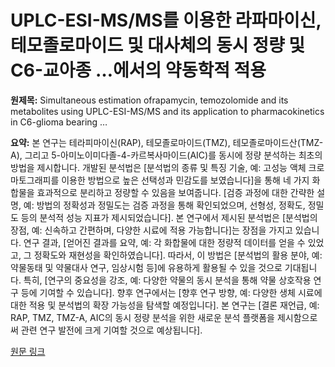 # UPLC-ESI-MS/MS를 이용한 라파마이신, 테모졸로마이드 및 대사체의 동시 정량 및 C6-교아종 …에서의 약동학적 적용

**원제목:** Simultaneous estimation ofrapamycin, temozolomide and its metabolites using UPLC-ESI-MS/MS and its application to pharmacokinetics in C6-glioma bearing …

**요약:** 본 연구는 테라피마이신(RAP), 테모졸로마이드(TMZ), 테모졸로마이드산(TMZ-A), 그리고 5-아미노이미다졸-4-카르복사마이드(AIC)를 동시에 정량 분석하는 최초의 방법을 제시합니다.  개발된 분석법은  [분석법의 종류 및 특징 기술, 예:  고성능 액체 크로마토그래피를 이용한 방법으로 높은 선택성과 민감도를 보였습니다]을 통해  네 가지 화합물을 효과적으로 분리하고 정량할 수 있음을 보여줍니다.  [검증 과정에 대한 간략한 설명, 예:  방법의 정확성과 정밀도는 검증 과정을 통해 확인되었으며,  선형성, 정확도, 정밀도 등의 분석적 성능 지표가 제시되었습니다].  본 연구에서 제시된 분석법은  [분석법의 장점, 예: 신속하고 간편하며,  다양한 시료에 적용 가능합니다]는 장점을 가지고 있습니다.  연구 결과,  [얻어진 결과를 요약, 예:  각 화합물에 대한 정량적 데이터를 얻을 수 있었고,  그 정확도와 재현성을 확인하였습니다]. 따라서, 이 방법은  [분석법의 활용 분야, 예: 약물동태 및 약물대사 연구, 임상시험 등]에 유용하게 활용될 수 있을 것으로 기대됩니다.  특히,  [연구의 중요성을 강조, 예:  다양한 약물의 동시 분석을 통해 약물 상호작용 연구 등에 기여할 수 있습니다].  향후 연구에서는  [향후 연구 방향, 예:  다양한 생체 시료에 대한 적용 및 분석법의 확장 가능성을 탐색할 예정입니다].  본 연구는  [결론 재언급, 예:  RAP, TMZ, TMZ-A, AIC의 동시 정량 분석을 위한 새로운 분석 플랫폼을 제시함으로써 관련 연구 발전에 크게 기여할 것으로 예상됩니다].

[원문 링크](https://www.sciencedirect.com/science/article/pii/S0026265X25019216)
